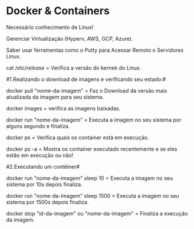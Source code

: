 # Docker & Containers

Necessário conhecimento de Linux!

Gerenciar Virtualização (Hyperv, AWS, GCP, Azure).

Saber usar ferramentas como o Putty para Acessar Remoto o Servidores Linux.

cat /etc/*release*  =  Verifica a versão do kernek do Linux.

#1.Realizando o download de imagens e verificando seu estado:#

docker pull "nome-da-imagem" = Faz o Download da versão mais atualizada da imagem para seu sistema.

docker images = verifica as imagens baixadas.

docker run "nome-da-imagem" = Executa a imagem no seu sistema por alguns segundo e finaliza.

docker ps = Verifica quais os container está em execução.

docker ps -a = Mostra os container executado recentemente e se eles estão em execução ou não!

#2.Executando um contêiner#

docker run "nome-da-imagem" sleep 10 = Executa a imagem no seu sistema por 10s depois finaliza.

docker run "nome-da-imagem" sleep 1500 = Executa a imagem no seu sistema por 1500s depois finaliza.

docker stop "id-da-imagem" ou "nome-da-imagem" = Finaliza a execução da imagem.











